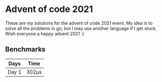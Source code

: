 # Advent of code 2021

These are my solutions for the advent of code 2021 event. My idea is to solve all the problems in go, but I may use another language if I get stuck. Wish everyone a happy advent 2021 :)

## Benchmarks

| Days | Time |
| :----: | :----: |
| Day 1 | 302&mu;s |